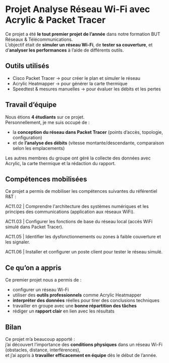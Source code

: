 #  Projet Analyse Réseau Wi-Fi avec Acrylic & Packet Tracer

Ce projet a été **le tout premier projet de l’année** dans notre formation BUT Réseaux & Télécommunications.  
L’objectif était de **simuler un réseau Wi-Fi**, de **tester sa couverture**, et d’**analyser les performances** à l’aide de différents outils.

##  Outils utilisés

- Cisco Packet Tracer → pour créer le plan et simuler le réseau
-  Acrylic Heatmapper → pour générer la carte thermique
-  Speedtest & mesures manuelles → pour évaluer les débits et les pertes

##  Travail d’équipe

Nous étions **4 étudiants** sur ce projet.  
Personnellement, je me suis occupé de :

- la **conception du réseau dans Packet Tracer** (points d’accès, topologie, configuration)
- et de **l’analyse des débits** (vitesse montante/descendante, comparaison selon les emplacements)

Les autres membres du groupe ont géré la collecte des données avec Acrylic, la carte thermique et la rédaction du rapport.
## Compétences mobilisées 

Ce projet a permis de mobiliser les compétences suivantes du référentiel R&T :

AC11.02 | Comprendre l'architecture des systèmes numériques et les principes des communications (application aux réseaux WiFi).

AC11.03 | Configurer les fonctions de base du réseau local (accès WiFi simulé dans Packet Tracer).

AC11.05 | Identifier les dysfonctionnements ou zones à faible couverture et les signaler.

AC11.06 | Installer et configurer un poste client pour tester le réseau simulé.

##  Ce qu’on a appris

Ce premier projet nous a permis de :

- configurer un réseau Wi-Fi
- utiliser des **outils professionnels** comme Acrylic Heatmapper
- **interpréter des données** réelles pour tirer des conclusions techniques
- travailler en groupe avec une **bonne répartition des tâches**
- rédiger un **rapport clair** en lien avec les résultats



##  Bilan

Ce projet m’a beaucoup apporté :  
j’ai découvert l’importance des **conditions physiques** dans un réseau Wi-Fi (obstacles, distance, interférences),  
et j’ai appris à **travailler efficacement en équipe** dès le début de l’année.
